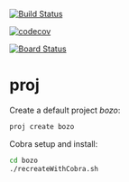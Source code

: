 [![Build Status](https://mchirico.visualstudio.com/proj/_apis/build/status/mchirico.proj?branchName=master)](https://mchirico.visualstudio.com/proj/_build/latest?definitionId=5&branchName=master)

[![codecov](https://codecov.io/gh/mchirico/proj/branch/master/graph/badge.svg)](https://codecov.io/gh/mchirico/proj)

[![Board Status](https://mchirico.visualstudio.com/9783b45f-4b25-4655-824c-3b2ac915a8f3/f9ab8976-102d-4eb3-abb3-ef3843218e53/_apis/work/boardbadge/cdb62ac5-ad88-4155-91f9-665a9bc21edf?columnOptions=1)](https://mchirico.visualstudio.com/9783b45f-4b25-4655-824c-3b2ac915a8f3/_boards/board/t/f9ab8976-102d-4eb3-abb3-ef3843218e53/Microsoft.RequirementCategory/)



# proj

Create a default project *bozo*:

```bash
proj create bozo

```

Cobra setup and install:

```bash
cd bozo
./recreateWithCobra.sh

```
